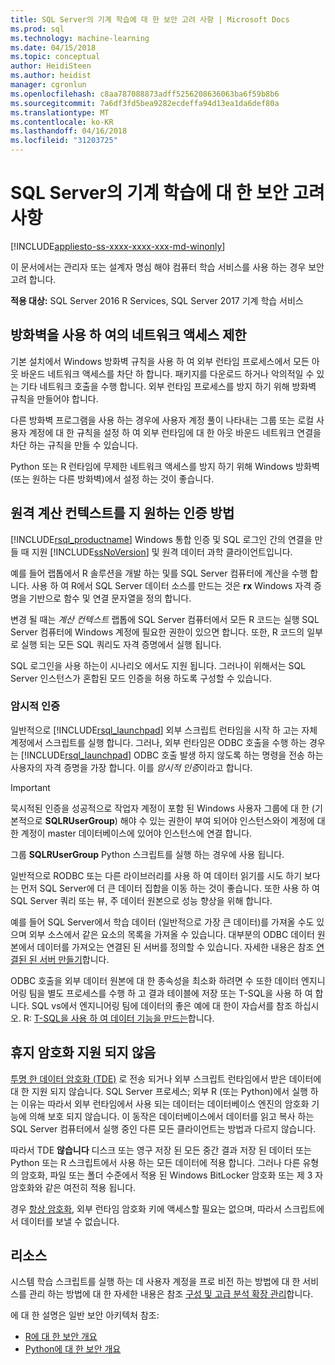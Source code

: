 ```yaml
---
title: SQL Server의 기계 학습에 대 한 보안 고려 사항 | Microsoft Docs
ms.prod: sql
ms.technology: machine-learning
ms.date: 04/15/2018
ms.topic: conceptual
author: HeidiSteen
ms.author: heidist
manager: cgronlun
ms.openlocfilehash: c8aa787088873adff5256208636063ba6f59b8b6
ms.sourcegitcommit: 7a6df3fd5bea9282ecdeffa94d13ea1da6def80a
ms.translationtype: MT
ms.contentlocale: ko-KR
ms.lasthandoff: 04/16/2018
ms.locfileid: "31203725"
---
```

# <a name="security-considerations-for-machine-learning-in-sql-server"></a>SQL Server의 기계 학습에 대 한 보안 고려 사항
[!INCLUDE[appliesto-ss-xxxx-xxxx-xxx-md-winonly](../../includes/appliesto-ss-xxxx-xxxx-xxx-md-winonly.md)]

이 문서에서는 관리자 또는 설계자 명심 해야 컴퓨터 학습 서비스를 사용 하는 경우 보안 고려 합니다.

**적용 대상:** SQL Server 2016 R Services, SQL Server 2017 기계 학습 서비스

## <a name="use-a-firewall-to-restrict-network-access"></a>방화벽을 사용 하 여의 네트워크 액세스 제한

기본 설치에서 Windows 방화벽 규칙을 사용 하 여 외부 런타임 프로세스에서 모든 아웃 바운드 네트워크 액세스를 차단 하 합니다. 패키지를 다운로드 하거나 악의적일 수 있는 기타 네트워크 호출을 수행 합니다. 외부 런타임 프로세스를 방지 하기 위해 방화벽 규칙을 만들어야 합니다.

다른 방화벽 프로그램을 사용 하는 경우에 사용자 계정 풀이 나타내는 그룹 또는 로컬 사용자 계정에 대 한 규칙을 설정 하 여 외부 런타임에 대 한 아웃 바운드 네트워크 연결을 차단 하는 규칙을 만들 수 있습니다.

Python 또는 R 런타임에 무제한 네트워크 액세스를 방지 하기 위해 Windows 방화벽 (또는 원하는 다른 방화벽)에서 설정 하는 것이 좋습니다.

## <a name="authentication-methods-supported-for-remote-compute-contexts"></a>원격 계산 컨텍스트를 지 원하는 인증 방법

[!INCLUDE[rsql_productname](../../includes/rsql-productname-md.md)] Windows 통합 인증 및 SQL 로그인 간의 연결을 만들 때 지원 [!INCLUDE[ssNoVersion](../../includes/ssnoversion-md.md)] 및 원격 데이터 과학 클라이언트입니다.

예를 들어 랩톱에서 R 솔루션을 개발 하는 및를 SQL Server 컴퓨터에 계산을 수행 합니다. 사용 하 여 R에서 SQL Server 데이터 소스를 만드는 것은 **rx** Windows 자격 증명을 기반으로 함수 및 연결 문자열을 정의 합니다.

변경 될 때는 _계산 컨텍스트_ 랩톱에 SQL Server 컴퓨터에서 모든 R 코드는 실행 SQL Server 컴퓨터에 Windows 계정에 필요한 권한이 있으면 합니다. 또한, R 코드의 일부로 실행 되는 모든 SQL 쿼리도 자격 증명에서 실행 됩니다.

SQL 로그인을 사용 하는이 시나리오 에서도 지원 됩니다. 그러나이 위해서는 SQL Server 인스턴스가 혼합된 모드 인증을 허용 하도록 구성할 수 있습니다.

### <a name="implied-authentication"></a>암시적 인증

 일반적으로 [!INCLUDE[rsql_launchpad](../../includes/rsql-launchpad-md.md)] 외부 스크립트 런타임을 시작 하 고는 자체 계정에서 스크립트를 실행 합니다. 그러나, 외부 런타임은 ODBC 호출을 수행 하는 경우는 [!INCLUDE[rsql_launchpad](../../includes/rsql-launchpad-md.md)] ODBC 호출 발생 하지 않도록 하는 명령을 전송 하는 사용자의 자격 증명을 가장 합니다. 이를 *암시적 인증*이라고 합니다.
 
 > [!IMPORTANT]
 > 묵시적된 인증을 성공적으로 작업자 계정이 포함 된 Windows 사용자 그룹에 대 한 (기본적으로 **SQLRUserGroup**) 해야 수 있는 권한이 부여 되어야 인스턴스와이 계정에 대 한 계정이 master 데이터베이스에 있어야 인스턴스에 연결 합니다.
 > 
 > 그룹 **SQLRUserGroup** Python 스크립트를 실행 하는 경우에 사용 됩니다. 

일반적으로 RODBC 또는 다른 라이브러리를 사용 하 여 데이터 읽기를 시도 하기 보다는 먼저 SQL Server에 더 큰 데이터 집합을 이동 하는 것이 좋습니다. 또한 사용 하 여 SQL Server 쿼리 또는 뷰, 주 데이터 원본으로 성능 향상을 위해 합니다. 

예를 들어 SQL Server에서 학습 데이터 (일반적으로 가장 큰 데이터)를 가져올 수도 있으며 외부 소스에서 같은 요소의 목록을 가져올 수 있습니다. 대부분의 ODBC 데이터 원본에서 데이터를 가져오는 연결된 된 서버를 정의할 수 있습니다. 자세한 내용은 참조 [연결된 된 서버 만들기](https://docs.microsoft.com/sql/relational-databases/linked-servers/create-linked-servers-sql-server-database-engine)합니다.

ODBC 호출을 외부 데이터 원본에 대 한 종속성을 최소화 하려면 수 또한 데이터 엔지니어링 팀을 별도 프로세스를 수행 하 고 결과 테이블에 저장 또는 T-SQL을 사용 하 여 합니다. SQL vs에서 엔지니어링 팀에 데이터의 좋은 예에 대 한이 자습서를 참조 하십시오. R: [T-SQL을 사용 하 여 데이터 기능을 만드는](../tutorials/sqldev-create-data-features-using-t-sql.md)합니다.

## <a name="no-support-for-encryption-at-rest"></a>휴지 암호화 지원 되지 않음

[투명 한 데이터 암호화 (TDE)](https://docs.microsoft.com/sql/relational-databases/security/encryption/transparent-data-encryption) 로 전송 되거나 외부 스크립트 런타임에서 받은 데이터에 대 한 지원 되지 않습니다. SQL Server 프로세스; 외부 R (또는 Python)에서 실행 하는 이유는 따라서 외부 런타임에서 사용 되는 데이터는 데이터베이스 엔진의 암호화 기능에 의해 보호 되지 않습니다.  이 동작은 데이터베이스에서 데이터를 읽고 복사 하는 SQL Server 컴퓨터에서 실행 중인 다른 모든 클라이언트는 방법과 다르지 않습니다.

따라서 TDE **않습니다** 디스크 또는 영구 저장 된 모든 중간 결과 저장 된 데이터 또는 Python 또는 R 스크립트에서 사용 하는 모든 데이터에 적용 합니다. 그러나 다른 유형의 암호화, 파일 또는 폴더 수준에서 적용 된 Windows BitLocker 암호화 또는 제 3 자 암호화와 같은 여전히 적용 됩니다.

경우 [항상 암호화](https://docs.microsoft.com/sql/relational-databases/security/encryption/overview-of-key-management-for-always-encrypted), 외부 런타임 암호화 키에 액세스할 필요는 없으며, 따라서 스크립트에서 데이터를 보낼 수 없습니다.

## <a name="resources"></a>리소스

시스템 학습 스크립트를 실행 하는 데 사용자 계정을 프로 비전 하는 방법에 대 한 서비스를 관리 하는 방법에 대 한 자세한 내용은 참조 [구성 및 고급 분석 확장 관리](../../advanced-analytics/r/configure-and-manage-advanced-analytics-extensions.md)합니다.

에 대 한 설명은 일반 보안 아키텍처 참조:

+ [R에 대 한 보안 개요](security-overview-sql-server-r.md)
+ [Python에 대 한 보안 개요](../python/security-overview-sql-server-python-services.md)
